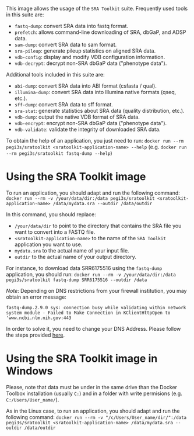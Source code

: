 This image allows the usage of the `SRA Toolkit` suite. Frequently used tools in this suite are:

- `fastq-dump`: convert SRA data into fastq format.
- `prefetch`: allows command-line downloading of SRA, dbGaP, and ADSP data.
- `sam-dump`: convert SRA data to sam format.
- `sra-pileup`: generate pileup statistics on aligned SRA data.
- `vdb-config`: display and modify VDB configuration information.
- `vdb-decrypt`: decrypt non-SRA dbGaP data ("phenotype data").

Additional tools included in this suite are:

- `abi-dump`: convert SRA data into ABI format (csfasta / qual).
- `illumina-dump`: convert SRA data into Illumina native formats (qseq, etc.).
- `sff-dump`: convert SRA data to sff format.
- `sra-stat`: generate statistics about SRA data (quality distribution, etc.).
- `vdb-dump`: output the native VDB format of SRA data.
- `vdb-encrypt`: encrypt non-SRA dbGaP data ("phenotype data").
- `vdb-validate`: validate the integrity of downloaded SRA data.

To obtain the help of an application, you just need to run: `docker run --rm pegi3s/sratoolkit <sratoolkit-application-name> --help` (e.g. `docker run --rm pegi3s/sratoolkit fastq-dump --help`)

# Using the SRA Toolkit image
To run an application, you should adapt and run the following command: `docker run --rm -v /your/data/dir:/data pegi3s/sratoolkit <sratoolkit-application-name> /data/mydata.sra --outdir /data/outdir`

In this command, you should replace:
- `/your/data/dir` to point to the directory that contains the SRA file you want to convert into a FASTQ file.
- `<sratoolkit-application-name>` to the name of the `SRA Toolkit` application you want to use.
- `mydata.sra` to the actual name of your input file.
- `outdir` to the actual name of your output directory.

For instance, to download data SRR6175516 using the `fastq-dump` application, you should run: `docker run --rm -v /your/data/dir:/data pegi3s/sratoolkit fastq-dump SRR6175516 --outdir /data`

*Note*: Depending on DNS restrictions from your firewall institution, you may obtain an error message:

```
fastq-dump.2.9.0 sys: connection busy while validating within network system module - Failed to Make Connection in KClientHttpOpen to 'www.ncbi.nlm.nih.gov:443
```

In order to solve it, you need to change your DNS Address. Please follow the steps provided [here](https://github.com/hlfernandez/til/blob/master/docker/fix-dns-problems.md).

# Using the SRA Toolkit image in Windows

Please, note that data must be under in the same drive than the Docker Toolbox installation (usually `C:`) and in a folder with write permisions (e.g. `C:/Users/User_name/`).

As in the Linux case, to run an application, you should adapt and run the following command: `docker run --rm -v "/c/Users/User_name/dir/":/data pegi3s/sratoolkit <sratoolkit-application-name> /data/mydata.sra --outdir /data/outdir`

